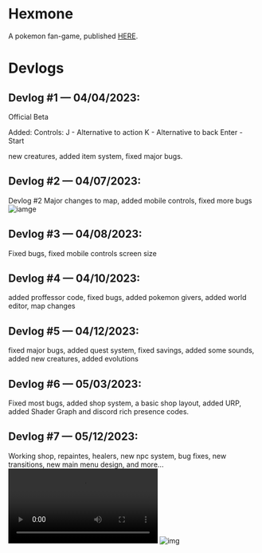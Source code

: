 # Hexmone
A pokemon fan-game, published [HERE](https://jeffrygames.itch.io/hexmone).

# Devlogs

## Devlog #1 — 04/04/2023:
  Official Beta

Added: 
Controls:
    J - Alternative to action
    K - Alternative to back 
    Enter - Start

new creatures, added item system, fixed major bugs.
## Devlog #2 — 04/07/2023:
Devlog #2
Major changes to map, added mobile controls, fixed more bugs 
![iamge](https://media.discordapp.net/attachments/1092441779434950697/1093824807382040587/WhatsApp_Image_2023-04-07_at_12.03.19.jpg?width=1078&height=597)
## Devlog #3 — 04/08/2023:
Fixed bugs, fixed mobile controls screen size
## Devlog #4 — 04/10/2023:
added proffessor code, fixed bugs, added pokemon givers, added world editor, map changes
## Devlog #5 — 04/12/2023:
fixed major bugs, added quest system, fixed savings, added some sounds, added new creatures, added evolutions
## Devlog #6 — 05/03/2023:
Fixed most bugs, added shop system, a basic shop layout, added URP, added Shader Graph and discord rich presence codes.
## Devlog #7 — 05/12/2023:
Working shop, repaintes, healers, new npc system, bug fixes, new transitions, new main menu design, and more...</br>
![vid](https://cdn.discordapp.com/attachments/1092441779434950697/1104765650284597309/Hexmone_-_World_-_WebGL_-_Unity_2022.2.0f1__DX11__2023-05-07_16-43-18.mp4)
![img](https://cdn.discordapp.com/attachments/1092441779434950697/1104773047120052274/image.png)
